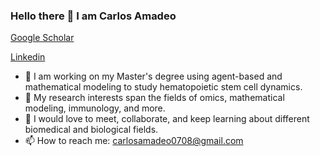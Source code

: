### Hello there 👋  I am Carlos Amadeo
[Google Scholar](https://scholar.google.com/citations?user=5SsaCjsAAAAJ&hl=e)

[Linkedin](https://www.linkedin.com/in/carlos-alfaro-quinde-b8530919a/)



- 🔭 I am working on my Master's degree using agent-based and mathematical modeling to study hematopoietic stem cell dynamics. 
- 🌱 My research interests span the fields of omics, mathematical modeling, immunology, and more. 
- 👯 I would love to meet, collaborate, and keep learning about different biomedical and biological fields.
- 📫 How to reach me: carlosamadeo0708@gmail.com



